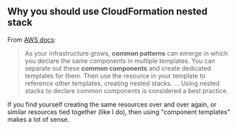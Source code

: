 ## Why you should use CloudFormation nested stack

From [AWS docs](https://docs.aws.amazon.com/AWSCloudFormation/latest/UserGuide/using-cfn-nested-stacks.html): 
> As your infrastructure grows, **common patterns** can emerge in which you declare the same components in multiple templates. You can separate out these **common components** and create dedicated templates for them. Then use the resource in your template to reference other templates, creating nested stacks.
...
Using nested stacks to declare common components is considered a best practice.

If you find yourself creating the same resources over and over again, or similar resources tied together (like I do), then using "component templates" makes a lot of sense.
